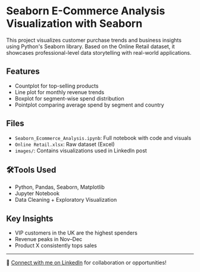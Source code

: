 # Seaborn E-Commerce Analysis Visualization with Seaborn

This project visualizes customer purchase trends and business insights using Python's Seaborn library. Based on the Online Retail dataset, it showcases professional-level data storytelling with real-world applications.

## Features

- Countplot for top-selling products
- Line plot for monthly revenue trends
- Boxplot for segment-wise spend distribution
- Pointplot comparing average spend by segment and country

## Files

- `Seaborn_Ecommerce_Analysis.ipynb`: Full notebook with code and visuals
- `Online Retail.xlsx`: Raw dataset (Excel)
- `images/`: Contains visualizations used in LinkedIn post

## 🛠Tools Used

- Python, Pandas, Seaborn, Matplotlib
- Jupyter Notebook
- Data Cleaning + Exploratory Visualization

## Key Insights

- VIP customers in the UK are the highest spenders
- Revenue peaks in Nov–Dec
- Product X consistently tops sales

---

📌 [Connect with me on LinkedIn](https://www.linkedin.com/in/ibadullah-hayat/) for collaboration or opportunities!

